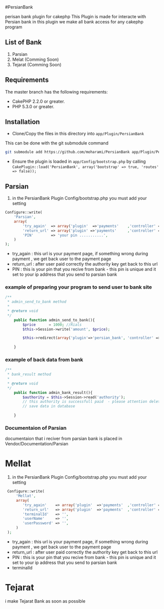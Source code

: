 #PersianBank

perisan bank plugin for cakephp
This Plugin is made for interacte with Persian bank 
in this plugin  we make all bank access for any cakephp program 
## List of Bank
1. Parsian
2. Melat (Comming Soon)
3. Tejarat (Comming Soon)


## Requirements

The master branch has the following requirements:

* CakePHP 2.2.0 or greater.
* PHP 5.3.0 or greater.

## Installation

* Clone/Copy the files in this directory into `app/Plugin/PersianBank`

This can be done with the git submodule command
```sh
git submodule add https://github.com/moharami/PersianBank app/Plugin/PersianBank
```

* Ensure the plugin is loaded in `app/Config/bootstrap.php` by calling `CakePlugin::load('PersianBank', array('bootstrap' => true, 'routes' => false));`

## Parsian
1. in the PersianBank Plugin Config/bootstrap.php you must add your setting 
```php
Configure::write(
    'Parsian',
    array(
		'try_again'  => array('plugin'  =>'payments'	,'controller' => 'PaymentAccountNumbers' , 'action' => 'list'			, 'admin'=>true),
		'return_url' => array('plugin' =>'payments'		,'controller' => 'PaymentAccountNumbers' , 'action' => 'bank_result'	, 'admin'=>true),
		'PIN'        => 'your pin ...........',
    )
);
```
* try_again  : this url is your payment page, if something wrong during payment , we get back user to the payment page
* return_url : after user paid correctly the authority key get back to this url
* PIN        : this is your pin that you recive from bank - this pin is unique and it set to your ip address that you send to parsian bank


### example of preparing your program to send user to bank site
```php
/**
 * admin_send_to_bank method
 *
 * @return void
 */
	public function admin_send_to_bank(){		
		$price      = 1000; //Rials
		$this->Session->write('amount', $price);

		$this->redirect(array('plugin'=>'persian_bank', 'controller' => 'Parsians', 'action' => 'gotoParsian'));
		
	}
```

### example of back data from bank
```php
/**
 * bank_result method
 *
 * @return void
 */
	public function admin_bank_result(){
		$authority = $this->Session->read('authority');
		// this authority is successfull paid  - please attention delete this session(authority) after save your data in database
		// save data in database
		
	}
```

### Documentaion of Parsian
documentaion that i reciver from parsian bank is placed in Vendor/Documentation/Parsian


# Mellat
1. in the PersianBank Plugin Config/bootstrap.php you must add your setting 
```php
 Configure::write(
     'Mellat',
     array(
        'try_again'    => array('plugin'  =>'payments'  ,'controller' => 'PaymentAccountNumbers' , 'action' => 'list'           , 'admin'=>true),
        'return_url'   => array('plugin'  =>'payments'  ,'controller' => 'PaymentAccountNumbers' , 'action' => 'mellat_result'  , 'admin'=>true),
        'terminalId'   => '',
        'userName'     => '',
        'userPassword' => '',
     )
 );
```
* try_again  : this url is your payment page, if something wrong during payment , we get back user to the payment page
* return_url : after user paid correctly the authority key get back to this url
* PIN        : this is your pin that you recive from bank - this pin is unique and it set to your ip address that you send to parsian bank
* terminalId


# Tejarat 
i make Tejarat Bank as soon as possible

